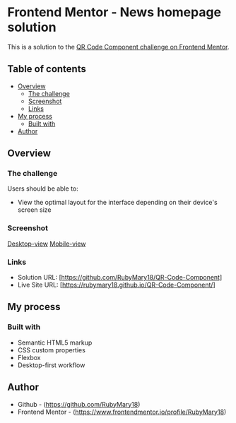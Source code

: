 # Frontend Mentor - News homepage solution

This is a solution to the [QR Code Component challenge on Frontend Mentor](https://www.frontendmentor.io/challenges/qr-code-component-iux_sIO_H).

## Table of contents

- [Overview](#overview)
  - [The challenge](#the-challenge)
  - [Screenshot](#screenshot)
  - [Links](#links)
- [My process](#my-process)
  - [Built with](#built-with)
- [Author](#author)

## Overview

### The challenge

Users should be able to:

- View the optimal layout for the interface depending on their device's screen size

### Screenshot

[Desktop-view](./assets/images/Screenshot-Desktop.png)
[Mobile-view](./assets/images/Screenshot-Mobile.png)

### Links

- Solution URL: [https://github.com/RubyMary18/QR-Code-Component]
- Live Site URL: [https://rubymary18.github.io/QR-Code-Component/]

## My process

### Built with

- Semantic HTML5 markup
- CSS custom properties
- Flexbox
- Desktop-first workflow

## Author

- Github - (https://github.com/RubyMary18)
- Frontend Mentor - (https://www.frontendmentor.io/profile/RubyMary18)
